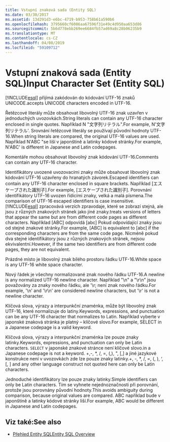 ```yaml
---
title: Vstupní znaková sada (Entity SQL)
ms.date: 03/30/2017
ms.assetid: 13d291d3-e6bc-4719-b953-758b61a590b6
ms.openlocfilehash: 3795660cf6086aa67596f31e49c4d950aa653d86
ms.sourcegitcommit: 5b6d778ebb269ee6684fb57ad69a8c28b06235b9
ms.translationtype: MT
ms.contentlocale: cs-CZ
ms.lasthandoff: 04/08/2019
ms.locfileid: "59109712"
---
```

# <a name="input-character-set-entity-sql"></a><span data-ttu-id="9bac2-102">Vstupní znaková sada (Entity SQL)</span><span class="sxs-lookup"><span data-stu-id="9bac2-102">Input Character Set (Entity SQL)</span></span>
[!INCLUDE[esql](../../../../../../includes/esql-md.md)] <span data-ttu-id="9bac2-103">přijímá zakódován do kódování UTF-16 znaků UNICODE.</span><span class="sxs-lookup"><span data-stu-id="9bac2-103">accepts UNICODE characters encoded in UTF-16.</span></span>  
  
 <span data-ttu-id="9bac2-104">Řetězcové literály může obsahovat libovolný UTF-16 znak uzavřen v jednoduchých uvozovkách.</span><span class="sxs-lookup"><span data-stu-id="9bac2-104">String literals can contain any UTF-16 character enclosed in single quotes.</span></span> <span data-ttu-id="9bac2-105">Například N "文字列リテラル".</span><span class="sxs-lookup"><span data-stu-id="9bac2-105">For example, N'文字列リテラル'.</span></span> <span data-ttu-id="9bac2-106">Srovnání řetězcové literály se používají původní hodnoty UTF-16.</span><span class="sxs-lookup"><span data-stu-id="9bac2-106">When string literals are compared, the original UTF-16 values are used.</span></span> <span data-ttu-id="9bac2-107">Například N'ABC "se liší v japonštině a latinky kódové stránky.</span><span class="sxs-lookup"><span data-stu-id="9bac2-107">For example, N'ABC' is different in Japanese and Latin codepages.</span></span>  
  
 <span data-ttu-id="9bac2-108">Komentáře mohou obsahovat libovolný znak kódování UTF-16.</span><span class="sxs-lookup"><span data-stu-id="9bac2-108">Comments can contain any UTF-16 character.</span></span>  
  
 <span data-ttu-id="9bac2-109">Identifikátory uvozené uvozovacími znaky může obsahovat libovolný znak kódování UTF-16 uzavřeny do hranatých závorek.</span><span class="sxs-lookup"><span data-stu-id="9bac2-109">Escaped identifiers can contain any UTF-16 character enclosed in square brackets.</span></span> <span data-ttu-id="9bac2-110">Například [エスケープされた識別子].</span><span class="sxs-lookup"><span data-stu-id="9bac2-110">For example, [エスケープされた識別子].</span></span> <span data-ttu-id="9bac2-111">Porovnání identifikátory UTF-16 uvozen řídicími znaky, velká a malá písmena.</span><span class="sxs-lookup"><span data-stu-id="9bac2-111">The comparison of UTF-16 escaped identifiers is case insensitive.</span></span> [!INCLUDE[esql](../../../../../../includes/esql-md.md)] <span data-ttu-id="9bac2-112">zpracovává verzích zpravodaje, které se zobrazí stejná, ale jsou z různých znakových stránek jako jiné znaky.</span><span class="sxs-lookup"><span data-stu-id="9bac2-112">treats versions of letters that appear the same but are from different code pages as different characters.</span></span> <span data-ttu-id="9bac2-113">Například [ABC] odpovídá [abc] Pokud odpovídající znaky jsou od stejné znakové stránky.</span><span class="sxs-lookup"><span data-stu-id="9bac2-113">For example, [ABC] is equivalent to [abc] if the corresponding characters are from the same code page.</span></span> <span data-ttu-id="9bac2-114">Nicméně pokud dva stejné identifikátory jsou z různých znakových stránek, nejsou ekvivalentní.</span><span class="sxs-lookup"><span data-stu-id="9bac2-114">However, if the same two identifiers are from different code pages, they are not equivalent.</span></span>  
  
 <span data-ttu-id="9bac2-115">Prázdné místo je libovolný znak bílého prostoru řádku UTF-16.</span><span class="sxs-lookup"><span data-stu-id="9bac2-115">White space is any UTF-16 white space character.</span></span>  
  
 <span data-ttu-id="9bac2-116">Nový řádek je všechny normalizované znak nového řádku UTF-16.</span><span class="sxs-lookup"><span data-stu-id="9bac2-116">A newline is any normalized UTF-16 newline character.</span></span> <span data-ttu-id="9bac2-117">Například "\n" a "\r\n" jsou považovány za znaky nového řádku, ale '\r; není znak nového řádku.</span><span class="sxs-lookup"><span data-stu-id="9bac2-117">For example, '\n' and '\r\n' are considered newline characters, but '\r' is not a newline character.</span></span>  
  
 <span data-ttu-id="9bac2-118">Klíčová slova, výrazy a interpunkční znaménka, může být libovolný znak UTF-16, které normalizuje do latiny.</span><span class="sxs-lookup"><span data-stu-id="9bac2-118">Keywords, expressions, and punctuation can be any UTF-16 character that normalizes to Latin.</span></span> <span data-ttu-id="9bac2-119">Například vyberte v japonské znaková stránka je platný – klíčové slovo.</span><span class="sxs-lookup"><span data-stu-id="9bac2-119">For example, SELECT in a Japanese codepage is a valid keyword.</span></span>  
  
 <span data-ttu-id="9bac2-120">Klíčová slova, výrazy a interpunkční znaménka lze pouze znaky latinky.</span><span class="sxs-lookup"><span data-stu-id="9bac2-120">Keywords, expressions, and punctuation can only be Latin characters.</span></span> `SELECT` <span data-ttu-id="9bac2-121">v japonské znakové stránce není klíčové slovo.</span><span class="sxs-lookup"><span data-stu-id="9bac2-121">in a Japanese codepage is not a keyword.</span></span> <span data-ttu-id="9bac2-122">+,-, \*, /, =, (,), ", [,] a jiné jazykové konstrukce není v uvozovkách zde lze pouze znaky latinky.</span><span class="sxs-lookup"><span data-stu-id="9bac2-122">+, -, \*, /, =, (, ), ‘, [, ] and any other language construct not quoted here can only be Latin characters.</span></span>  
  
 <span data-ttu-id="9bac2-123">Jednoduché identifikátory lze pouze znaky latinky.</span><span class="sxs-lookup"><span data-stu-id="9bac2-123">Simple identifiers can only be Latin characters.</span></span> <span data-ttu-id="9bac2-124">Tím se vyhnete nejednoznačnosti při porovnání, protože jsou porovnány původní hodnoty.</span><span class="sxs-lookup"><span data-stu-id="9bac2-124">This avoids ambiguity during comparison, because original values are compared.</span></span> <span data-ttu-id="9bac2-125">ABC například bude v japonštině a latinky kódové stránky liší.</span><span class="sxs-lookup"><span data-stu-id="9bac2-125">For example, ABC would be different in Japanese and Latin codepages.</span></span>  
  
## <a name="see-also"></a><span data-ttu-id="9bac2-126">Viz také:</span><span class="sxs-lookup"><span data-stu-id="9bac2-126">See also</span></span>

- [<span data-ttu-id="9bac2-127">Přehled Entity SQL</span><span class="sxs-lookup"><span data-stu-id="9bac2-127">Entity SQL Overview</span></span>](../../../../../../docs/framework/data/adonet/ef/language-reference/entity-sql-overview.md)
